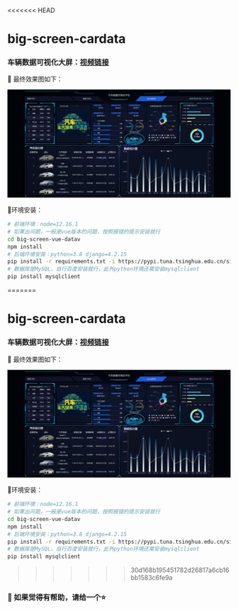 <<<<<<< HEAD
# big-screen-cardata

### 车辆数据可视化大屏：[视频链接](https://www.bilibili.com/video/BV1Ne411d7X3?p=1)

:rocket: 最终效果图如下：

<img src="./big-screen-vue-datav/public/car-screen.png" style="zoom:60%;" />

:rocket:环境安装：

```sh
# 前端环境：node=12.16.1
# 如果出问题，一般是vue版本的问题，按照报错的提示安装就行
cd big-screen-vue-datav
npm install
# 后端环境安装：python=3.8 django=4.2.15
pip install -r requirements.txt -i https://pypi.tuna.tsinghua.edu.cn/simple
# 数据库是MySQL，自行百度安装就行，此外python环境还需安装mysqlclient
pip install mysqlclient
```

=======
# big-screen-cardata

### 车辆数据可视化大屏：[视频链接](https://www.bilibili.com/video/BV1Ne411d7X3?p=1)

:rocket: 最终效果图如下：

<img src="./big-screen-vue-datav/public/car-screen.png" style="zoom:60%;" />

:rocket:环境安装：

```sh
# 前端环境：node=12.16.1
# 如果出问题，一般是vue版本的问题，按照报错的提示安装就行
cd big-screen-vue-datav
npm install
# 后端环境安装：python=3.8 django=4.2.15
pip install -r requirements.txt -i https://pypi.tuna.tsinghua.edu.cn/simple
# 数据库是MySQL，自行百度安装就行，此外python环境还需安装mysqlclient
pip install mysqlclient
```

>>>>>>> 30d168b195451782d26817a6cb16bb1583c6fe9a
### :rocket: 如果觉得有帮助，请给一个:star: